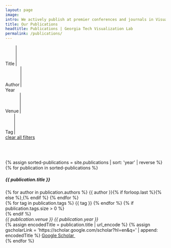 ```yaml
---
layout: page
image: 
intro: We actively publish at premier conferences and journals in Visualization, Human Computer Interaction, Geographic Information Systems, Machine Learning, and Data Mining.
title: Our Publications
headtitle: Publications | Georgia Tech Visualization Lab
permalink: /publications/
---
```

<form class="form">
    <div class="row">
        <div class="col-lg-2 col-md-6 col-sm-6 mb-2">
            <label for="sTitle">Title</label>
            <select class="form-control mr-sm-2 mb-2" type="text" id="sTitle" name="sTitle" placeholder="Title" multiple></select>
        </div>
        <div class="col-lg-2 col-md-6 col-sm-6 mb-2">
            <label for="sAuthor">Author</label>
            <select class="form-control mr-sm-2 mb-2" id="sAuthor" name="sAuthor" placeholder="Author" multiple></select>
        </div>
        <div class="col-lg-4 col-md-12 col-sm-12 mb-2">
            <label for="sYear">Year</label>
            <div class="mr-sm-2 mb-2" id="sYear" name="sYear">
                <div id="custom-handle1" class="ui-slider-handle"></div>
                <div id="custom-handle2" class="ui-slider-handle"></div>
            </div>
        </div>
        <div class="col-lg-2 col-md-6 col-sm-6 mb-2">
            <label for="sVenue">Venue</label>
            <select class="form-control mr-sm-2 mb-2" id="sVenue" name="sVenue" placeholder="Venue" multiple></select>
        </div>
        <div class="col-lg-2 col-md-6 col-sm-6 mb-2">
            <label for="sTag">Tag</label>
            <select class="form-control mr-sm-2 mb-2" type="text" id="sTag" name="sTag" placeholder="Tag" multiple></select>
        </div>
    </div>
    <div class="row">
        <div class="col">
            <label class="sr-only" for="clearBtn"></label>
            <a id="clearBtn" href="javascript:clear();">
                clear all filters
            </a>
        </div>
    </div>
</form>

<br/><br/>

<div id="publications" class="row">
    {% assign sorted-publications = site.publications | sort: 'year' | reverse %}
    {% for publication in sorted-publications %}
    <div class="publication col-lg-12" data-pub-id="{{ forloop.index0 }}">
        <h5 class="caps">{{ publication.title }}</h5>
        <div class="authors">
            {% for author in publication.authors %}
                <span class="caps">{{ author }}</span>{% if forloop.last %}{% else %}<span>,</span>{% endif %}
            {% endfor %}
        </div>
        <div>
            {% for tag in publication.tags %}
                <span class="badge badge-secondary caps"> {{ tag }} </span>
            {% endfor %}
            {% if publication.tags.size > 0 %}
            <div class="vspace-xs-fixed"></div>
            {% endif %}
        </div>
        <div class="venue caps"><i>{{ publication.venue }} {{ publication.year }}</i></div>
        <div>
            <!-- Commenting this out because DBLP and our current publications source does not have links for all publications. Google Scholar is more reliable. -->
            <!-- {% if publication.link != null %}
                <a href="{{ publication.link }}" target="_blank"><i class="fa fa-external-link"></i></a>
            {% endif %} -->
            {% assign encodedTitle = publication.title | url_encode %}
            {% assign gscholarLink = 'https://scholar.google.com/scholar?hl=en&q=' | append: encodedTitle %}
            <a href="{{ gscholarLink }}" target="_blank">Google Scholar&nbsp;<i class="fa fa-external-link"></i></a>
        </div>
        <div class="separator"></div>
    </div>
    {% endfor %}
</div>

<script>
    const pubsData = {{sorted-publications | jsonify }};
    const pubsEl = document.querySelectorAll('.publication');
    const sAuthorEl = $('#sAuthor');
    const sTitleEl = $('#sTitle');
    const sYearEl = $("#sYear");
    const sTagEl = $('#sTag');
    const sVenueEl = $('#sVenue');

    let minMaxYear = [Infinity, -Infinity];
    let uniqueTags = [];
    let tagOptions = [];
    let uniqueAuthors = [];
    let authorOptions = [];
    let uniqueVenues = [];
    let venueOptions = [];
    let uniqueTitles = [];
    let titleOptions = [];

    function init(){
        pubsEl.forEach(pubEl => {
            const pubIdx = parseInt($(pubEl).attr("data-pub-id"));
            const pubData = pubsData[pubIdx];

            // Unique Tags
            pubData.tags.forEach(function(tag){
                if(uniqueTags.indexOf(tag) === -1){
                    uniqueTags.push(tag);
                    tagOptions.push({id:tag, text:tag});
                }
            });

            // Unique Authors
            pubData.authors.forEach(function(author){
                if(uniqueAuthors.indexOf(author) === -1){
                    uniqueAuthors.push(author);
                    authorOptions.push({id: author, text:author});
                }
            });

            // Unique Venues
            if(uniqueVenues.indexOf(pubData.venue) === -1){
                uniqueVenues.push(pubData.venue);
                venueOptions.push({id: pubData.venue, text: pubData.venue});
            }

            // Unique Titles
            if(uniqueTitles.indexOf(pubData.title) === -1){
                uniqueTitles.push(pubData.title);
                titleOptions.push({id: pubData.title, text: pubData.title});
            }

            // Find the range of years
            const year = pubData.year;
            if(year < minMaxYear[0]){
                minMaxYear[0] = year;
            }
            if(year > minMaxYear[1]){
                minMaxYear[1] = year;
            }
        });

        // Initialize the slider
        var handle1 = $( "#custom-handle1" );
        var handle2 = $( "#custom-handle2" );
        sYearEl.slider({
            range: true,
            min: minMaxYear[0],
            max: minMaxYear[1],
            step: 1,
            values: minMaxYear,
            slide: function(event, ui) {
                handle1.text( ui.values[0] );
                handle2.text( ui.values[1] );
            },
            change: function(event, ui) {
                handle1.text( ui.values[0] );
                handle2.text( ui.values[1] );
                search();
            },
            create: function() {
                handle1.text( $( this ).slider( "values", 0 ) );
                handle2.text( $( this ).slider( "values", 1 ) );
            },
        });

        sAuthorEl.select2({
            tags: true,
            allowClear: true,
            placeholder: '',
            data: authorOptions
        });
        sAuthorEl.on('change', function (e) {
            search();
        });

        sVenueEl.select2({
            tags: true,
            allowClear: true,
            placeholder: '',
            data: venueOptions
        });
        sVenueEl.on('change', function (e) {
            search();
        });

        sTagEl.select2({
            tags: true,
            allowClear: true,
            placeholder: '',
            data: tagOptions
        });
        sTagEl.on('change', function (e) {
            search();
        });

        $(sTitleEl).select2({
            tags: true,
            allowClear: true,
            placeholder: '',
            data: titleOptions
        });
        $(sTitleEl).on('change', function (e) {
            search();
        });

    }

    function clear(){
        sYearEl.slider("values", minMaxYear);
        $(sAuthorEl).val(null).trigger('change');
        $(sTitleEl).val(null).trigger('change');
        $(sVenueEl).val(null).trigger('change');
        $(sTagEl).val(null).trigger('change');
        search();
    }

    function search() {
        const _sAuthor = sAuthorEl.select2('data');
        const _sTitle = sTitleEl.select2('data');
        const _sYear = sYearEl.slider("values");
        const _sTag = sTagEl.select2('data');
        const _sVenue = sVenueEl.select2('data');

        pubsEl.forEach(pubEl => {
            const pubIdx = parseInt($(pubEl).attr("data-pub-id"));
            const pubData = pubsData[pubIdx];
            let showPub = true;
            if(_sAuthor.length == 0 && _sVenue.length == 0 && _sTag.length == 0 && _sTitle.length == 0 && _sYear[0] == minMaxYear[0] && _sYear[1] == minMaxYear[1]){
                showPub = true;
            }else{
                if(_sAuthor.length > 0){
                    if(pubData.authors.length > 0){
                        if(!_sAuthor.some(valObj => pubData.authors.includes(valObj.text))){
                            showPub = false;
                        }
                    }else{
                        showPub = false;
                    }
                }
                if(_sVenue.length > 0){
                    if(!_sVenue.some(valObj => pubData.venue == valObj.text)){
                        showPub = false;
                    }
                }
                if(_sTag.length > 0){
                    if(pubData.tags.length > 0){
                        if(!_sTag.some(valObj => pubData.tags.includes(valObj.text))){
                            showPub = false;
                        }
                    } else{
                        showPub = false;
                    }
                }
                if(_sTitle.length > 0){
                    if(!_sTitle.some(valObj => pubData.title == valObj.text)){
                        showPub = false;
                    }
                }
                if(parseInt(pubData.year) < _sYear[0] || parseInt(pubData.year) > _sYear[1]){
                    showPub = false;
                }
            }
            pubEl.style.display = showPub ? "block" : "none";
        });
    }

    init();

</script>